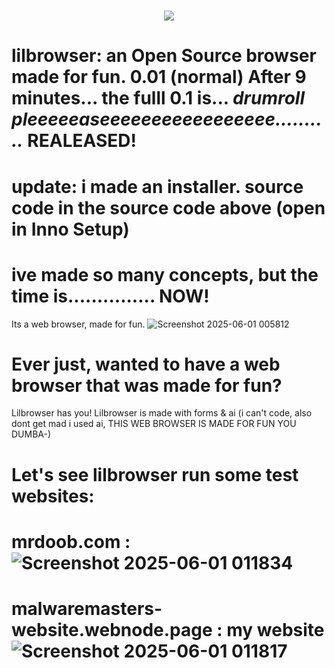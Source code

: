 <h1 align="center">
    <img src="https://readme-typing-svg.herokuapp.com/?font=Righteous&size=35&center=true&vCenter=true&width=500&height=70&duration=4000&lines=Its+a+web+browser,;made+for+fun.;" />
</h1>

# lilbrowser: an Open Source browser made for fun. 0.01 (normal) After 9 minutes... the fulll 0.1 is... *drumroll pleeeeeaseeeeeeeeeeeeeeeee..........* REALEASED!
# update: i made an installer. source code in the source code above (open in Inno Setup)
# ive made so many concepts, but the time is............... NOW!
<bold>Its a web browser, made for fun.<bold>
![Screenshot 2025-06-01 005812](https://github.com/user-attachments/assets/6408a82c-423a-4a6f-8ffd-bcb5c9bd1b7a)

# Ever just, wanted to have a web browser that was made for fun?
Lilbrowser has you!
Lilbrowser is made with forms & ai (i can't code, also dont get mad i used ai, THIS WEB BROWSER IS MADE FOR FUN YOU DUMBA-)
# Let's see lilbrowser run some test websites:
# mrdoob.com : ![Screenshot 2025-06-01 011834](https://github.com/user-attachments/assets/ebbd736b-6b0f-41a8-abda-efdc4736b41f)
# malwaremasters-website.webnode.page : my website![Screenshot 2025-06-01 011817](https://github.com/user-attachments/assets/50a60389-8685-4cdd-acd9-9edc92850bc2)





